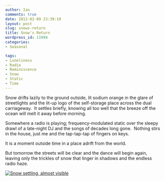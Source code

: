 ```yaml
---
author: Ian
comments: true
date: 2012-02-09 23:39:19
layout: post
slug: snows-return
title: Snow's Return
wordpress_id: 11994
categories:
- Seasonal

tags:
- Loneliness
- Radio
- Reminiscence
- Snow
- Static
- Time
---
```


Snow drifts lazily to the ground outside, lit sodium orange in the glare of streetlights and the lit-up logo of the self-storage place across the dual carriageway.  It settles briefly, knowing all too well that the breeze off the ocean will melt it away before morning.

Somewhere a radio is playing; frequency-modulated static over the sleepy drawl of a late-night DJ and the songs of decades long gone.  Nothing stirs in the house, just me and the tap-tap-tap of fingers on keys.

It is a moment outside time in a place adrift from the world.

But tomorrow the streets will be clear and the dance will begin again, leaving only the trickles of snow that linger in shadows and the endless radio haze.

[![Snow settling, almost visible](//files.ianrenton.com/sites/blog/2012/02/almostsnow-600x416.jpg)](//files.ianrenton.com/sites/blog/2012/02/almostsnow.jpg)
